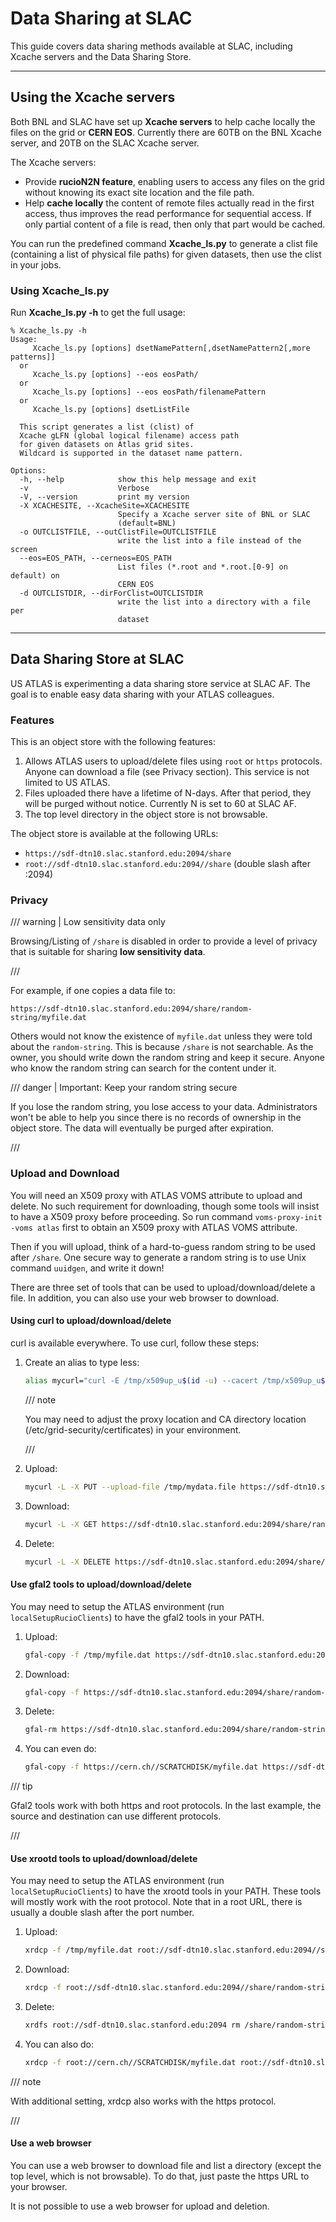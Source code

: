 # Data Sharing at SLAC

This guide covers data sharing methods available at SLAC, including Xcache
servers and the Data Sharing Store.

---

## Using the Xcache servers

Both BNL and SLAC have set up **Xcache servers** to help cache locally the files
on the grid or **CERN EOS**. Currently there are 60TB on the BNL Xcache server,
and 20TB on the SLAC Xcache server.

The Xcache servers:

- Provide **rucioN2N feature**, enabling users to access any files on the grid
  without knowing its exact site location and the file path.
- Help **cache locally** the content of remote files actually read in the first
  access, thus improves the read performance for sequential access. If only
  partial content of a file is read, then only that part would be cached.

You can run the predefined command **Xcache_ls.py** to generate a clist file
(containing a list of physical file paths) for given datasets, then use the
clist in your jobs.

### Using Xcache_ls.py

Run **Xcache_ls.py -h** to get the full usage:

```
% Xcache_ls.py -h
Usage:
     Xcache_ls.py [options] dsetNamePattern[,dsetNamePattern2[,more patterns]]
  or
     Xcache_ls.py [options] --eos eosPath/
  or
     Xcache_ls.py [options] --eos eosPath/filenamePattern
  or
     Xcache_ls.py [options] dsetListFile

  This script generates a list (clist) of
  Xcache gLFN (global logical filename) access path
  for given datasets on Atlas grid sites.
  Wildcard is supported in the dataset name pattern.

Options:
  -h, --help            show this help message and exit
  -v                    Verbose
  -V, --version         print my version
  -X XCACHESITE, --XcacheSite=XCACHESITE
                        Specify a Xcache server site of BNL or SLAC
                        (default=BNL)
  -o OUTCLISTFILE, --outClistFile=OUTCLISTFILE
                        write the list into a file instead of the screen
  --eos=EOS_PATH, --cerneos=EOS_PATH
                        List files (*.root and *.root.[0-9] on default) on
                        CERN EOS
  -d OUTCLISTDIR, --dirForClist=OUTCLISTDIR
                        write the list into a directory with a file per
                        dataset
```

---

## Data Sharing Store at SLAC

US ATLAS is experimenting a data sharing store service at SLAC AF. The goal is
to enable easy data sharing with your ATLAS colleagues.

### Features

This is an object store with the following features:

1. Allows ATLAS users to upload/delete files using `root` or `https` protocols.
   Anyone can download a file (see Privacy section). This service is not limited
   to US ATLAS.
2. Files uploaded there have a lifetime of N-days. After that period, they will
   be purged without notice. Currently N is set to 60 at SLAC AF.
3. The top level directory in the object store is not browsable.

The object store is available at the following URLs:

- `https://sdf-dtn10.slac.stanford.edu:2094/share`
- `root://sdf-dtn10.slac.stanford.edu:2094//share` (double slash after :2094)

### Privacy

/// warning | Low sensitivity data only

Browsing/Listing of `/share` is disabled in order to provide a level of privacy that is suitable for sharing **low sensitivity data**.

///

For example, if one copies a data file to:

`https://sdf-dtn10.slac.stanford.edu:2094/share/random-string/myfile.dat`

Others would not know the existence of `myfile.dat` unless they were told about
the `random-string`. This is because `/share` is not searchable. As the owner,
you should write down the random string and keep it secure. Anyone who know the
random string can search for the content under it.

/// danger | Important: Keep your random string secure

If you lose the random string, you lose access to your data. Administrators won't be able to help you since there is no records of ownership in the object store. The data will eventually be purged after expiration.

///

### Upload and Download

You will need an X509 proxy with ATLAS VOMS attribute to upload and delete. No
such requirement for downloading, though some tools will insist to have a X509
proxy before proceeding. So run command `voms-proxy-init -voms atlas` first to
obtain an X509 proxy with ATLAS VOMS attribute.

Then if you will upload, think of a hard-to-guess random string to be used after
`/share`. One secure way to generate a random string is to use Unix command
`uuidgen`, and write it down!

There are three set of tools that can be used to upload/download/delete a file.
In addition, you can also use your web browser to download.

#### Using curl to upload/download/delete

curl is available everywhere. To use curl, follow these steps:

1.  Create an alias to type less:

    ```bash
    alias mycurl="curl -E /tmp/x509up_u$(id -u) --cacert /tmp/x509up_u$(id -u) --capath /etc/grid-security/certificates"
    ```

    /// note

    You may need to adjust the proxy location and CA directory location (/etc/grid-security/certificates) in your environment.

    ///

2.  Upload:

    ```bash
    mycurl -L -X PUT --upload-file /tmp/mydata.file https://sdf-dtn10.slac.stanford.edu:2094/share/random-string/myfile.dat
    ```

3.  Download:

    ```bash
    mycurl -L -X GET https://sdf-dtn10.slac.stanford.edu:2094/share/random-string/myfile.dat
    ```

4.  Delete:

    ```bash
    mycurl -L -X DELETE https://sdf-dtn10.slac.stanford.edu:2094/share/random-string/myfile.dat
    ```

#### Use gfal2 tools to upload/download/delete

You may need to setup the ATLAS environment (run `localSetupRucioClients`) to
have the gfal2 tools in your PATH.

1. Upload:

    ```bash
    gfal-copy -f /tmp/myfile.dat https://sdf-dtn10.slac.stanford.edu:2094/share/random-string/myfile.dat
    ```

2. Download:

    ```bash
    gfal-copy -f https://sdf-dtn10.slac.stanford.edu:2094/share/random-string/myfile.dat /tmp/myfile.dat
    ```

3. Delete:

    ```bash
    gfal-rm https://sdf-dtn10.slac.stanford.edu:2094/share/random-string/myfile.dat
    ```

4. You can even do:

    ```bash
    gfal-copy -f https://cern.ch//SCRATCHDISK/myfile.dat https://sdf-dtn10.slac.stanford.edu:2094/share/random-string/myfile.dat
    ```

/// tip

Gfal2 tools work with both https and root protocols. In the last example, the source and destination can use different protocols.

///

#### Use xrootd tools to upload/download/delete

You may need to setup the ATLAS environment (run `localSetupRucioClients`) to
have the xrootd tools in your PATH. These tools will mostly work with the root
protocol. Note that in a root URL, there is usually a double slash after the
port number.

1. Upload:

    ```bash
    xrdcp -f /tmp/myfile.dat root://sdf-dtn10.slac.stanford.edu:2094//share/random-string/myfile.dat
    ```

2. Download:

    ```bash
    xrdcp -f root://sdf-dtn10.slac.stanford.edu:2094//share/random-string/myfile.dat /tmp/myfile.dat
    ```

3. Delete:

    ```bash
    xrdfs root://sdf-dtn10.slac.stanford.edu:2094 rm /share/random-string/myfile.dat /tmp/myfile.dat
    ```

4. You can also do:

    ```bash
    xrdcp -f root://cern.ch//SCRATCHDISK/myfile.dat root://sdf-dtn10.slac.stanford.edu:2094//share/random-string/myfile.dat /tmp/myfile.dat
    ```

/// note

With additional setting, xrdcp also works with the https protocol.

///

#### Use a web browser

You can use a web browser to download file and list a directory (except the top
level, which is not browsable). To do that, just paste the https URL to your
browser.

It is not possible to use a web browser for upload and deletion.
